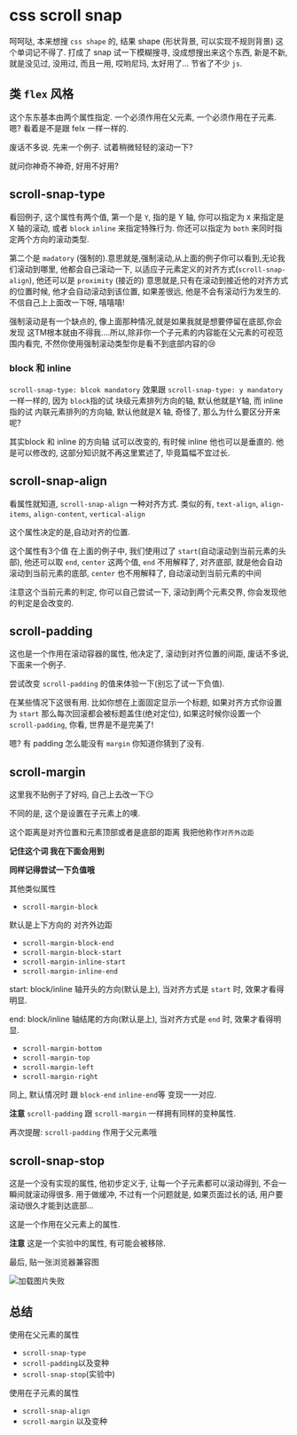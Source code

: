 # css scroll snap

呵呵哒, 本来想搜 `css shape` 的, 结果 shape (形状背景, 可以实现不规则背景) 这个单词记不得了. 打成了 snap 试一下模糊搜寻, 没成想搜出来这个东西, 新是不新, 就是没见过, 没用过, 而且一用, 哎哟尼玛, 太好用了... 节省了不少 `js`.

## 类 `flex` 风格

这个东东基本由两个属性指定. 一个必须作用在父元素, 一个必须作用在子元素. 嗯? 看着是不是跟 felx 一样一样的.

废话不多说. 先来一个例子. 试着稍微轻轻的滚动一下?

<ScrollSnapDemo />

就问你神奇不神奇, 好用不好用?

## scroll-snap-type

看回例子, 这个属性有两个值, 第一个是 `Y`, 指的是 Y 轴, 你可以指定为 `X` 来指定是 X 轴的滚动, 或者 `block` `inline` 来指定特殊行为. 你还可以指定为 `both` 来同时指定两个方向的滚动类型.

第二个是 `madatory` (强制的).意思就是,强制滚动,从上面的例子你可以看到,无论我们滚动到哪里, 他都会自己滚动一下, 以适应子元素定义的对齐方式(`scroll-snap-align`), 他还可以是 `proximity` (接近的) 意思就是,只有在滚动到接近他的对齐方式的位置时候, 他才会自动滚动到该位置, 如果差很远, 他是不会有滚动行为发生的. 不信自己上上面改一下呀, 嘻嘻嘻!

强制滚动是有一个缺点的, 像上面那种情况,就是如果我就是想要停留在底部,你会发现 这TM根本就由不得我....所以,除非你一个子元素的内容能在父元素的可视范围内看完, 不然你使用强制滚动类型你是看不到底部内容的:cry:

### block 和 inline

`scroll-snap-type: blcok mandatory` 效果跟 `scroll-snap-type: y mandatory` 一样一样的, 因为 `block`指的试 块级元素排列方向的轴, 默认他就是Y轴, 而 inline 指的试 内联元素排列的方向轴, 默认他就是X 轴, 奇怪了, 那么为什么要区分开来呢? 

其实block 和 inline 的方向轴 试可以改变的, 有时候 inline 他也可以是垂直的. 他是可以修改的, 这部分知识就不再这里累述了, 毕竟篇幅不宜过长.

## scroll-snap-align

看属性就知道, `scroll-snap-align` 一种对齐方式. 类似的有, `text-align`, `align-items`, `align-content`, `vertical-align`

这个属性决定的是,自动对齐的位置.

这个属性有3个值 在上面的例子中, 我们使用过了 `start`(自动滚动到当前元素的头部), 他还可以取 `end`, `center` 这两个值, `end` 不用解释了, 对齐底部, 就是他会自动滚动到当前元素的底部, `center` 也不用解释了, 自动滚动到当前元素的中间

注意这个当前元素的判定, 你可以自己尝试一下, 滚动到两个元素交界, 你会发现他的判定是会改变的.

## scroll-padding

这也是一个作用在滚动容器的属性, 他决定了, 滚动到对齐位置的间距, 废话不多说, 下面来一个例子.

尝试改变 `scroll-padding` 的值来体验一下(别忘了试一下负值).

<ScrollSnapPaddingDemo />

在某些情况下这很有用. 比如你想在上面固定显示一个标题, 如果对齐方式你设置为 `start` 那么每次回滚都会被标题盖住(绝对定位), 如果这时候你设置一个 `scroll-padding`,  你看, 世界是不是完美了!

嗯? 有 padding 怎么能没有 `margin` 你知道你猜到了没有.

## scroll-margin

这里我不贴例子了好吗, 自己上去改一下:smirk:

不同的是, 这个是设置在子元素上的噢.

这个距离是对齐位置和元素顶部或者是底部的距离 我把他称作`对齐外边距`

**记住这个词 我在下面会用到**

**同样记得尝试一下负值哦**

其他类似属性

- `scroll-margin-block`

默认是上下方向的 对齐外边距

- `scroll-margin-block-end`
- `scroll-margin-block-start`
- `scroll-margin-inline-start`
- `scroll-margin-inline-end`

start: block/inline 轴开头的方向(默认是上), 当对齐方式是 `start` 时, 效果才看得明显.

end: block/inline 轴结尾的方向(默认是上), 当对齐方式是 `end` 时, 效果才看得明显.

- `scroll-margin-bottom`
- `scroll-margin-top`
- `scroll-margin-left`
- `scroll-margin-right`

同上, 默认情况时 跟 `block-end` `inline-end`等 变现一一对应.

**注意** `scroll-padding` 跟 `scroll-margin` 一样拥有同样的变种属性.

再次提醒: `scroll-padding` 作用于父元素哦

## scroll-snap-stop

这是一个没有实现的属性, 他初步定义于, 让每一个子元素都可以滚动得到, 不会一瞬间就滚动得很多. 用于做缓冲, 不过有一个问题就是, 如果页面过长的话, 用户要滚动很久才能到达底部...

这是一个作用在父元素上的属性.

**注意** 这是一个实验中的属性, 有可能会被移除.

最后, 贴一张浏览器兼容图

![加载图片失败][1]

## 总结

使用在父元素的属性

- `scroll-snap-type`
- `scroll-padding`以及变种
- `scroll-snap-stop`(实验中)

使用在子元素的属性

- `scroll-snap-align`
- `scroll-margin` 以及变种

[1]: /compatibility/scrollsnapcompatibility.png
